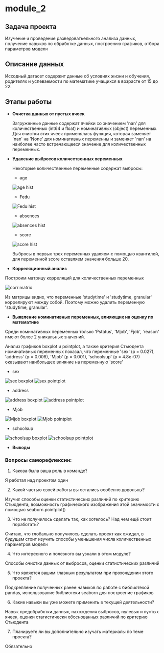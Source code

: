 # module_2
## Задача проекта 
  Изучение и проведение разведоватьельного анализа данных, получение навыков по обработке данных, построению графиков, отбора параметров модели

## Описание данных
  Исходный датасет содержит данные об условиях жизни и обучения, родителях и успеваемости по математике учащихся в возрасте от 15 до 22.
  
## Этапы работы
  - **Очистка данных от пустых ячеек**
    
    Загруженные данные содержат ячейки со значением 'nan' для количественных (int64 и float) и номинативных (object) переменных. 
    Для очистки этих ячеек применялась функция, которая заменяет 'nan' на 'None' для номинативных переменны и заменяет 'nan' на наиболее часто встречающееся значение для   количественных переменных.
  
  - **Удаление выбросов количественных переменных**
    
    Некоторые количественные переменные содержат выбросы:
    
    * age
    
    ![age hist](https://github.com/gzzv/skillfactory_rds/raw/master/screenshots/module_2_age.png/)
    
    * Fedu
    
    ![Fedu hist](https://github.com/gzzv/skillfactory_rds/raw/master/screenshots/module_2_Fedu.png/)
    
    * absences
    
    ![absences hist](https://github.com/gzzv/skillfactory_rds/raw/master/screenshots/module_2_absences.png/)
    
    * score
    
    ![score hist](https://github.com/gzzv/skillfactory_rds/raw/master/screenshots/module_2_score.png/)
    
    Выбросы в первых трех переменных удаляем с помощью квантилей, для переменной score оставляем значения больше 20.
  
  - **Корреляционный анализ**
  
  Построим матрицу корреляций для количественных переменных
  
  ![corr matrix](https://github.com/gzzv/skillfactory_rds/raw/master/screenshots/module_2_corr_matrix.png/)
  
  Из матрицы видно, что переменные 'studytime' и 'studytime, granular' коррелируют между собой. Поэтому можно удалить переменную 'studytime, granular'.
  
  - **Выявление номинативных переменных, влияющих на оценку по математике**
  
  Среди номинативных переменных только 'Pstatus', 'Mjob', 'Fjob', 'reason' имеют более 2 уникальных значений.
  
  Анализ графиков boxplot и pointplot, а также критерия Стьюдента номинативных переменных показал, что переменные 'sex' (p = 0.027), 'address' (p = 0.009), 'Mjob' (p = 0.001),
'schoolsup' (p = 4.8e-07) оказывают наибольшее влияние на переменную 'score'

  * sex
  
  ![sex boxplot](https://github.com/gzzv/skillfactory_rds/raw/master/screenshots/module_2_sex.png/)
  ![sex pointplot](https://github.com/gzzv/skillfactory_rds/raw/master/screenshots/module_2_sex_pointplot.png/)
  
  * address
  
  ![address boxplot](https://github.com/gzzv/skillfactory_rds/raw/master/screenshots/module_2_address.png/)
  ![address pointplot](https://github.com/gzzv/skillfactory_rds/raw/master/screenshots/module_2_address_pointplot.png/)
  
  * Mjob
  
  ![Mjob boxplot](https://github.com/gzzv/skillfactory_rds/raw/master/screenshots/module_2_Mjob.png/)
  ![Mjob pointplot](https://github.com/gzzv/skillfactory_rds/raw/master/screenshots/module_2_Mjob_pointplot.png/)
  
  * schoolsup
  
  ![schoolsup boxplot](https://github.com/gzzv/skillfactory_rds/raw/master/screenshots/module_2_schoolsup.png/)
  ![schoolsup pointplot](https://github.com/gzzv/skillfactory_rds/raw/master/screenshots/module_2_schoolsup_pointplot.png/)
  
  - **Выводы**
  

### Вопросы саморефлексии:
1. Какова была ваша роль в команде?

Я работал над проектом один

2. Какой частью своей работы вы остались особенно довольны?

Изучил способы оценки статистических различий по критерию Стьюдента, возможность графического изображения этой значимости с помощью seaborn.pointplot()

3. Что не получилось сделать так, как хотелось? Над чем ещё стоит поработать?

Считаю, что глобально получилось сделать проект как ожидал, в будущем стоит изучить способы уменьшения числа количественных параметров модели

4. Что интересного и полезного вы узнали в этом модуле?

Способы очистки данных от выбросов, оценки статистических различий

5. Что является вашим главным результатом при прохождении этого проекта?

Подкрепление полученных ранее навыков по работе с библиотекой pandas, использование библиотеки seaborn для построение графиков

6. Какие навыки вы уже можете применить в текущей деятельности?

Навык предобработки данных, нахождения выбросов, нулевых и пустых ячеек, оценки статистически обоснованных различий по критерию Стьюдента

7. Планируете ли вы дополнительно изучать материалы по теме проекта?

Обязательно
